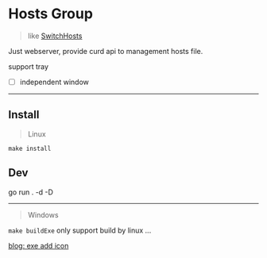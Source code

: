 # Hosts Group
> like [SwitchHosts](https://oldj.github.io/SwitchHosts/)

Just webserver, provide curd api to management hosts file.

support tray

- [ ] independent window

*******************
## Install
> Linux

`make install`

## Dev
go run . -d -D

*******************

> Windows

`make buildExe` only support build by linux ...

[blog: exe add icon](https://blog.csdn.net/u014633966/article/details/82984037)
